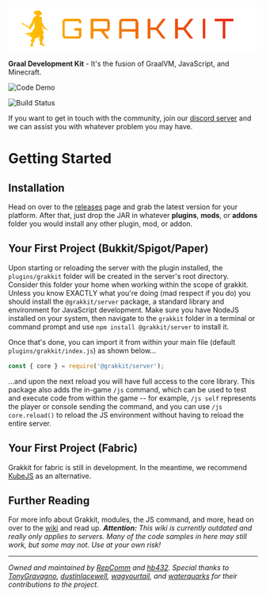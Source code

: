 ![Project Logo](./logo.png)

**Graal Development Kit** - It's the fusion of GraalVM, JavaScript, and Minecraft.

![Code Demo](./demo.gif)

![Build Status](https://travis-ci.org/grakkit/grakkit.svg?branch=master)

If you want to get in touch with the community, join our [discord server](https://discord.gg/e682hwR) and we can assist you with whatever problem you may have.

# Getting Started

## Installation
Head on over to the [releases](https://github.com/grakkit/grakkit/releases) page and grab the latest version for your platform. After that, just drop the JAR in whatever **plugins**, **mods**, or **addons** folder you would install any other plugin, mod, or addon.

## Your First Project (Bukkit/Spigot/Paper)
Upon starting or reloading the server with the plugin installed, the `plugins/grakkit` folder will be created in the server's root directory. Consider this folder your home when working within the scope of grakkit. Unless you know EXACTLY what you're doing (mad respect if you do) you should install the `@grakkit/server` package, a standard library and environment for JavaScript development. Make sure you have NodeJS installed on your system, then navigate to the `grakkit` folder in a terminal or command prompt and use `npm install @grakkit/server` to install it.

Once that's done, you can import it from within your main file (default `plugins/grakkit/index.js`) as shown below...
```js
const { core } = require('@grakkit/server');
```

...and upon the next reload you will have full access to the core library. This package also adds the in-game `/js` command, which can be used to test and execute code from within the game -- for example, `/js self` represents the player or console sending the command, and you can use `/js core.reload()` to reload the JS environment without having to reload the entire server.

## Your First Project (Fabric)
Grakkit for fabric is still in development. In the meantime, we recommend [KubeJS](https://kubejs.latvian.dev) as an alternative.

## Further Reading
For more info about Grakkit, modules, the JS command, and more, head on over to the [wiki](https://github.com/grakkit/grakkit/wiki) and read up. ***Attention:** This wiki is currently outdated and really only applies to servers. Many of the code samples in here may still work, but some may not. Use at your own risk!*

---

*Owned and maintained by [RepComm](https://github.com/RepComm) and [hb432](https://github.com/hb432). Special thanks to [TonyGravagno](https://github.com/TonyGravagno), [dustinlacewell](https://github.com/dustinlacewell), [wagyourtail](https://github.com/wagyourtail), and [waterquarks](https://github.com/waterquarks) for their contributions to the project.*
